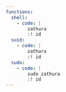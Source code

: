 ```yaml
---
functions:
  shell:
    - code: |
        zathura
        :! id
  suid:
    - code: |
        zathura
        :! id
  sudo:
    - code: |
        sudo zathura
        :! id
---
```

